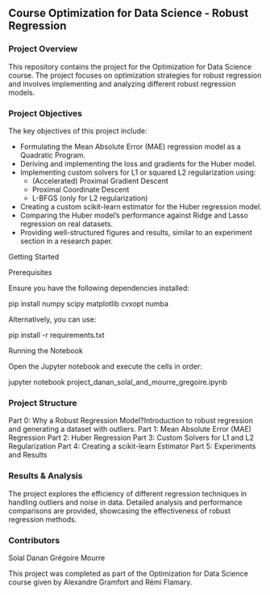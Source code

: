 ## Course Optimization for Data Science - Robust Regression

### Project Overview
This repository contains the project for the Optimization for Data Science course. The project focuses on optimization strategies for robust regression and involves implementing and analyzing different robust regression models.

### Project Objectives

The key objectives of this project include:
- Formulating the Mean Absolute Error (MAE) regression model as a Quadratic Program.
- Deriving and implementing the loss and gradients for the Huber model.
- Implementing custom solvers for L1 or squared L2 regularization using:
  - (Accelerated) Proximal Gradient Descent
  - Proximal Coordinate Descent
  - L-BFGS (only for L2 regularization)
- Creating a custom scikit-learn estimator for the Huber regression model.
- Comparing the Huber model’s performance against Ridge and Lasso regression on real datasets.
- Providing well-structured figures and results, similar to an experiment section in a research paper.

Getting Started

Prerequisites

Ensure you have the following dependencies installed:

pip install numpy scipy matplotlib cvxopt numba

Alternatively, you can use:

pip install -r requirements.txt

Running the Notebook

Open the Jupyter notebook and execute the cells in order:

jupyter notebook project_danan_solal_and_mourre_gregoire.ipynb

### Project Structure
Part 0: Why a Robust Regression Model?Introduction to robust regression and generating a dataset with outliers.
Part 1: Mean Absolute Error (MAE) Regression
Part 2: Huber Regression
Part 3: Custom Solvers for L1 and L2 Regularization
Part 4: Creating a scikit-learn Estimator
Part 5: Experiments and Results

### Results & Analysis

The project explores the efficiency of different regression techniques in handling outliers and noise in data. Detailed analysis and performance comparisons are provided, showcasing the effectiveness of robust regression methods.

### Contributors
Solal Danan
Grégoire Mourre

This project was completed as part of the Optimization for Data Science course given by Alexandre Gramfort and Rémi Flamary.
